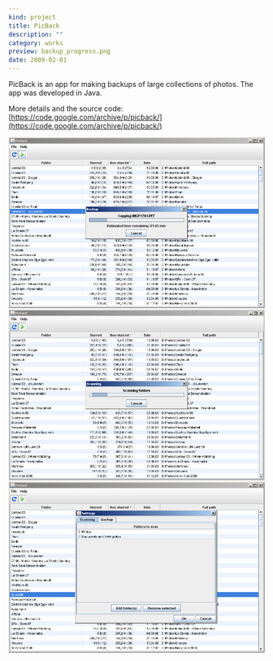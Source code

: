 ```yaml
---
kind: project
title: PicBack
description: ""
category: works
preview: backup_progress.png
date: 2009-02-01
---
```


PicBack is an app for making backups of large collections of photos. The app was developed in Java.

More details and the source code: [https://code.google.com/archive/p/picback/](https://code.google.com/archive/p/picback/)

![](backup_progress.png)
![](scanning.png)
![](scanning_settings.png)
